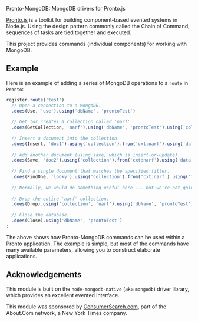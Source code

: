Pronto-MongoDB: MongoDB drivers for Pronto.js

[Pronto.js]() is a toolkit for building component-based evented systems in Node.js. Using the design pattern commonly called the Chain of Command, sequences of tasks are tied together and executed.

This project provides commands (individual components) for working with MongoDB.

## Example

Here is an example of adding a series of MongoDB operations to a `route` in `Pronto`:

```javascript
register.route('test')
  // Open a connection to a MongoDB.
  .does(Use, 'use').using('dbName', 'prontoTest')
  
  // Get (or create) a collection called 'narf'.
  .does(GetCollection, 'narf').using('dbName', 'prontoTest').using('collection', 'narf')
  
  // Insert a document into the collection.
  .does(Insert, 'doc1').using('collection').from('cxt:narf').using('data', {'doc': 1})
  
  // Add another document (using save, which is insert-or-update).
  .does(Save, 'doc2').using('collection').from('cxt:narf').using('data', {'doc': 2})
  
  // Find a single document that matches the specified filter.
  .does(FindOne, 'looky').using('collection').from('cxt:narf').using('filter', {'doc': 1})
  
  // Normally, we would do something useful here.... but we're not going to.
  
  // Drop the entire 'narf' collection.
  .does(Drop).using('collection', 'narf').using('dbName', 'prontoTest')
  
  // Close the database.
  .does(Close).using('dbName', 'prontoTest')
;
```

The above shows how Pronto-MongoDB commands can be used within a Pronto application. The example is simple, but most of the commands have many available parameters, allowing you to construct elaborate applications.

## Acknowledgements

This module is built on the `node-mongodb-native` (aka `mongodb`) driver library, which provides an excellent evented interface.

This module was sponsored by [ConsumerSearch.com](http://www.consumersearch.com), part of the About.Com network, a New York Times company.